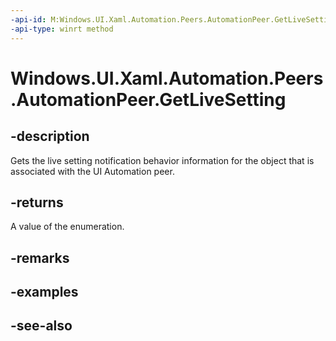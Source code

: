 ```yaml
---
-api-id: M:Windows.UI.Xaml.Automation.Peers.AutomationPeer.GetLiveSetting
-api-type: winrt method
---
```


<!-- Method syntax
public Windows.UI.Xaml.Automation.Peers.AutomationLiveSetting GetLiveSetting()
-->

# Windows.UI.Xaml.Automation.Peers.AutomationPeer.GetLiveSetting

## -description
Gets the live setting notification behavior information for the object that is associated with the UI Automation peer.



## -returns
A value of the enumeration.

## -remarks

## -examples

## -see-also
